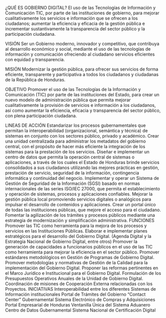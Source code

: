 ¿QUÉ ES GOBIERNO DIGITAL?
El uso de las Tecnologías de Información y Comunicación TIC, por parte de las instituciones de gobierno, para mejorar cualitativamente los servicios e información que se ofrecen a los ciudadanos; aumentar la eficiencia y eficacia de la gestión pública e incrementar sustantivamente la transparencia del sector público y la participación ciudadana.

VISIÓN
Ser un Gobierno moderno, innovador y competitivo, que contribuya al desarrollo económico y social, mediante el uso de las tecnologías de información y comunicación ofreciendo al ciudadano servicios eficientes con equidad y transparencia.

MISIÓN
Modernizar la gestión pública, para ofrecer sus servicios de forma eficiente, transparente y participativa a todos los ciudadanos y ciudadanas de la República de Honduras.

OBJETIVO
Promover el uso de las Tecnologías de la Información y Comunicación (TIC) por parte de las instituciones del Estado, para crear un nuevo modelo de administración pública que permita mejorar cualitativamente la provisión de servicios e información a los ciudadanos, así como aumentar la eficiencia, eficacia y transparencia del sector público, con plena participación ciudadana.

LINEAS DE ACCIÓN
Estandarizar los procesos gubernamentales que permitan la interoperabilidad (organizacional, semántica y técnica) de sistemas en conjunto con los sectores público, privado y académico.
Crear una unidad centralizada para administrar los metadatos del gobierno central, con el propósito de hacer más eficiente la integración de los sistemas para la prestación de los servicios.
Diseñar e implementar un centro de datos que permita la operación central de sistemas o aplicaciones, a través de los cuales el Estado de Honduras brinde servicios consolidados a sus ciudadanos utilizando las mejores prácticas en gestión, prestación de servicio, seguridad de la información, contingencia informática y continuidad del negocio.
Implementar y operar un Sistema de Gestión de Seguridad de la Información (SGSI) basado en normas internacionales de las series ISO/IEC 27000, que permita el  establecimiento y operación de sistemas, procesos y aplicaciones confiables.
Mejorar la gestión pública local promoviendo servicios digitales o analógicos para impulsar el desarrollo de contenidos y aplicaciones.
Crear un portal único de todas las instituciones públicas, que mejore el acceso para el ciudadano.
Fomentar la agilización de los trámites y procesos públicos mediante una estrategia de modernización y simplificación administrativa.
FUNCIONES
Promover las TIC como herramienta para la mejora de los procesos y servicios en las Instituciones Públicas.
Elaborar e implementar planes estratégicos para el desarrollo del Gobierno Digital. (Agenda Digital y la Estrategia Nacional de Gobierno Digital, entre otros)
Promover la generación de capacidades a funcionarios públicos en el uso de las TIC como herramienta para mejorar la eficiencia en el sector público.
Promover estándares metodológicos en Gestión de Programas de Gobierno Digital.
Promover metodologías y normativas de Gestión de la Calidad para la implementación del Gobierno Digital.
Proponer las reformas pertinentes en el Marco Jurídico e Institucional para el Gobierno Digital.
Formulación de los Presupuestos Operativos Anuales de la Unidad de Gobierno Digital.
Coordinación de misiones de Cooperación Externa relacionadas con los Proyectos.
INICIATIVAS
Interoperabilidad entre los diferentes Sistemas de Información institucionales
Portal de Trámites del Gobierno
“Contact Center” Gubernamental
Sistema Electrónico de Compras y Adquisiciones
Portal Empresarial de Honduras
Ventanilla Única del Sistema Aduanero
Centro de Datos Gubernamental
Sistema Nacional de Certificación Digital
